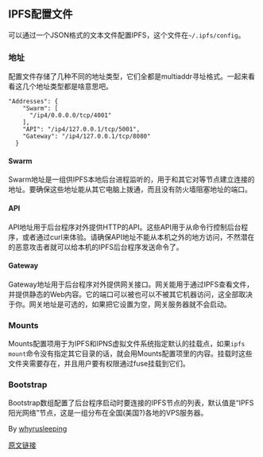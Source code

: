 ## IPFS配置文件

可以通过一个JSON格式的文本文件配置IPFS，这个文件在`~/.ipfs/config`。


### 地址

配置文件存储了几种不同的地址类型，它们全都是multiaddr寻址格式。一起来看看这几个地址类型都是啥意思吧。

```
"Addresses": {
    "Swarm": [
      "/ip4/0.0.0.0/tcp/4001"
    ],
    "API": "/ip4/127.0.0.1/tcp/5001",
    "Gateway": "/ip4/127.0.0.1/tcp/8080"
  }
```

#### Swarm

Swarm地址是一组供IPFS本地后台进程监听的，用于和其它对等节点建立连接的地址。要确保这些地址能从其它电脑上拨通，而且没有防火墙阻塞地址的端口。

#### API

API地址用于后台程序对外提供HTTP的API。这些API用于从命令行控制后台程序，或者通过curl来体验。请确保API地址不能从本机之外的地方访问，不然潜在的恶意攻击者就可以给本机的IPFS后台程序发送命令了。

#### Gateway

Gateway地址用于后台程序对外提供网关接口。网关能用于通过IPFS查看文件，并提供静态的Web内容。它的端口可以被也可以不被其它机器访问，这全部取决于你。网关地址是可选的，如果把它设置为空，网关服务器就不会启动。

### Mounts

Mounts配置项用于为IPFS和IPNS虚拟文件系统指定默认的挂载点，如果`ipfs mount`命令没有指定其它目录的话，就会用Mounts配置项里的内容。挂载时这些文件夹需要存在，并且用户要有权限通过fuse挂载到它们。

### Bootstrap

Bootstrap数组配置了后台程序启动时要连接的IPFS节点的列表，默认值是“IPFS阳光网络”节点，这是一组分布在全国(美国?)各地的VPS服务器。

By [whyrusleeping](http://github.com/whyrusleeping)

[原文链接](https://ipfs.io/ipfs/QmNZiPk974vDsPmQii3YbrMKfi12KTSNM7XMiYyiea4VYZ/example#/ipfs/QmRFTtbyEp3UaT67ByYW299Suw7HKKnWK6NJMdNFzDjYdX/config/readme.md)
